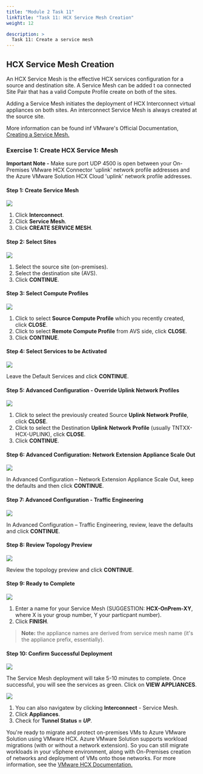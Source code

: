 ```yaml
---
title: "Module 2 Task 11"
linkTitle: "Task 11: HCX Service Mesh Creation"
weight: 12

description: >
  Task 11: Create a service mesh
---
```


## **HCX Service Mesh Creation**

An HCX Service Mesh is the effective HCX services configuration for a source and destination site. A Service Mesh can be added t oa connected Site Pair that has a valid Compute Profile create on both of the sites.

Adding a Service Mesh initiates the deployment of HCX Interconnect virtual appliances on both sites. An interconnect Service Mesh is always created at the source site. 

More information can be found inf VMware's Official Documentation, [Creating a Service Mesh.](https://docs.vmware.com/en/VMware-HCX/4.3/hcx-user-guide/GUID-46AED982-8ED2-4CB1-807E-FEFD18FAC0DD.html)

### **Exercise 1: Create HCX Service Mesh**

**Important Note -** Make sure port UDP 4500 is open between your
On-Premises VMware HCX Connector 'uplink' network profile addresses and the
Azure VMware Solution HCX Cloud 'uplink' network profile addresses.

#### Step 1: Create Service Mesh

![](Mod2Task11Pic1.png)

1. Click **Interconnect**.
2. Click **Service Mesh**.
3. Click **CREATE SERVICE MESH**.

#### Step 2: Select Sites

![](Mod2Task11Pic2.png)

1. Select the source site (on-premises).
2. Select the destination site (AVS).
3. Click **CONTINUE**.

#### Step 3: Select Compute Profiles

![](Mod2Task11Pic3.png)

1. Click to select **Source Compute Profile** which you recently created, click **CLOSE**.
2. Click to select **Remote Compute Profile** from AVS side, click **CLOSE**.
3. Click **CONTINUE**.

#### Step 4: Select Services to be Activated

![](Mod2Task11Pic4.png)

Leave the Default Services and click **CONTINUE**.

#### Step 5: Advanced Configuration - Override Uplink Network Profiles

![](Mod2Task11Pic5.png)

1. Click to select the previously created Source **Uplink Network Profile**, click **CLOSE**.
2. Click to select the Destination **Uplink Network Profile** (usually TNTXX-HCX-UPLINK), click **CLOSE**.
3. Click **CONTINUE**.

#### Step 6: Advanced Configuration: Network Extension Appliance Scale Out

![](Mod2Task11Pic6.png)

In Advanced Configuration – Network Extension Appliance Scale Out, keep the defaults and then click **CONTINUE**.

#### Step 7: Advanced Configuration - Traffic Engineering

![](Mod2Task11Pic7.png)

In Advanced Configuration – Traffic Engineering, review, leave the defaults and click **CONTINUE**.

#### Step 8: Review Topology Preview

![](Mod2Task11Pic8.png)

Review the topology preview and click **CONTINUE**. 

#### Step 9: Ready to Complete

![](Mod2Task11Pic9.png)

1. Enter a name for your Service Mesh (SUGGESTION: **HCX-OnPrem-XY**, where X is your group number, Y your particpant number).
2. Click **FINISH**.

> **Note:** the appliance names are derived from service mesh name (it's the appliance prefix, essentially).

#### Step 10: Confirm Successful Deployment

![](Mod2Task11Pic10.png)

The Service Mesh deployment will take 5-10 minutes to complete. Once successful, you will see the services as green. Click on **VIEW APPLIANCES**.

![](Mod2Task11Pic11.png)

1. You can also navigatew by clicking **Interconnect** - Service Mesh.
2. Click **Appliances**.
3. Check for **Tunnel Status = *UP***.

You're ready to migrate and protect on-premises VMs to Azure VMware Solution using VMware HCX. Azure VMware Solution supports workload migrations (with or without a network extension). So you can still migrate workloads in your vSphere environment, along with On-Premises creation of networks and deployment of VMs onto those networks. For more information, see the [VMware HCX Documentation.](https://docs.vmware.com/en/VMware-HCX/index.html)

